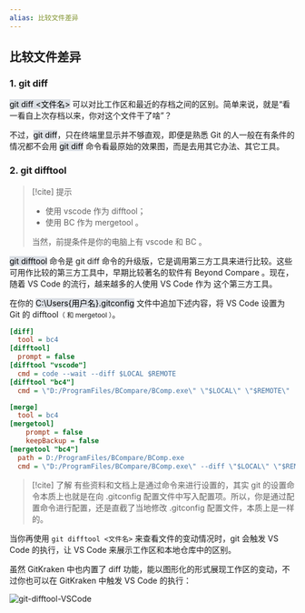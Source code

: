 ```yaml
---
alias: 比较文件差异
---
```


## 比较文件差异

### 1. git diff

<mark style="background: #CACFD9A6;">git diff &lt;文件名&gt;</mark> 可以对比工作区和最近的存档之间的区别。简单来说，就是“看一看自上次存档以来，你对这个文件干了啥”？

不过，<mark style="background: #CACFD9A6;">git diff</mark>，只在终端里显示并不够直观，即便是熟悉 Git 的人一般在有条件的情况都不会用 <mark style="background: #CACFD9A6;">git diff</mark> 命令看最原始的效果图，而是去用其它办法、其它工具。

### 2. git difftool

> [!cite] 提示
> - 使用 vscode 作为 difftool；
> - 使用 BC 作为 mergetool 。
> 
> 当然，前提条件是你的电脑上有 vscode 和 BC 。

<mark style="background: #CACFD9A6;">git difftool</mark> 命令是 git diff 命令的升级版，它是调用第三方工具来进行比较。这些可用作比较的第三方工具中，早期比较著名的软件有 Beyond Compare 。现在，随着 VS Code 的流行，越来越多的人使用 VS Code 作为 这个第三方工具。

在你的 <mark style="background: #CACFD9A6;">C:\Users\{用户名}\.gitconfig</mark> 文件中追加下述内容，将 VS Code 设置为 Git 的 difftool<small>（ 和 mergetool ）</small>。

```ini
[diff]
  tool = bc4
[difftool]
  prompt = false
[difftool "vscode"]
  cmd = code --wait --diff $LOCAL $REMOTE
[difftool "bc4"]
  cmd = \"D:/ProgramFiles/BCompare/BComp.exe\" \"$LOCAL\" \"$REMOTE\"

[merge]
  tool = bc4
[mergetool]
    prompt = false
    keepBackup = false
[mergetool "bc4"]
  path = D:/ProgramFiles/BCompare/BComp.exe
  cmd = \"D:/ProgramFiles/BCompare/BComp.exe\" --diff \"$LOCAL\" \"$REMOTE\" \"$BASE\" \"$MERGED\"
```

> [!cite] 了解
> 有些资料和文档上是通过命令来进行设置的，其实 git 的设置命令本质上也就是在向 .gitconfig 配置文件中写入配置项。所以，你是通过配置命令进行配置，还是直截了当地修改 .gitconfig 配置文件，本质上是一样的。


当你再使用 `git difftool <文件名>` 来查看文件的变动情况时，git 会触发 VS Code 的执行，让 VS Code 来展示工作区和本地仓库中的区别。

虽然 GitKraken 中也内置了 diff 功能，能以图形化的形式展现工作区的变动，不过你也可以在 GitKraken 中触发 VS Code 的执行：

![git-difftool-VSCode](https://woniumd.oss-cn-hangzhou.aliyuncs.com/java/hemiao/git-difftool-VSCode.gif)


